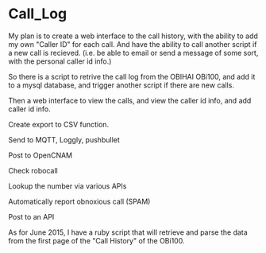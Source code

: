 # Call_Log

My plan is to create a web interface to the call history, with the ability to add my own "Caller ID" for each call. And have the ability to call another script if a new call is recieved. (i.e. be able to email or send a message of some sort, with the personal caller id info.)

So there is a script to retrive the call log from the OBIHAI OBi100, and add it to a mysql database, and trigger another script if there are new calls.

Then a web interface to view the calls, and view the caller id info, and add caller id info.

Create export to CSV function.

Send to MQTT, Loggly, pushbullet

Post to OpenCNAM

Check robocall

Lookup the number via various APIs

Automatically report obnoxious call (SPAM)

Post to an API

As for June 2015, I have a ruby script that will retrieve and parse the data from the first page of the "Call History" of the OBi100.

